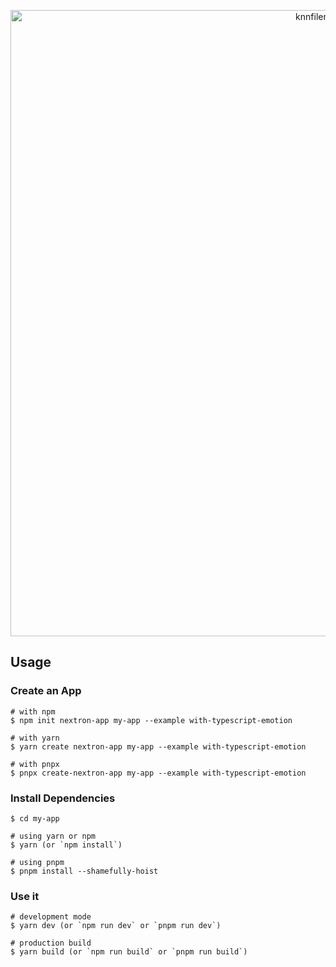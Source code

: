 <p align="center"><img width="1002" alt="knnfiler-nextron" src="https://user-images.githubusercontent.com/1817669/103863684-a1ba6b00-5104-11eb-94d4-9fd14b823963.png"></p>

## Usage

### Create an App

```
# with npm
$ npm init nextron-app my-app --example with-typescript-emotion

# with yarn
$ yarn create nextron-app my-app --example with-typescript-emotion

# with pnpx
$ pnpx create-nextron-app my-app --example with-typescript-emotion
```

### Install Dependencies

```
$ cd my-app

# using yarn or npm
$ yarn (or `npm install`)

# using pnpm
$ pnpm install --shamefully-hoist
```

### Use it

```
# development mode
$ yarn dev (or `npm run dev` or `pnpm run dev`)

# production build
$ yarn build (or `npm run build` or `pnpm run build`)
```
